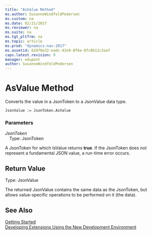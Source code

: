 ```yaml
---
title: "AsValue Method"
ms.author: SusanneWindfeldPedersen
ms.custom: na
ms.date: 02/21/2017
ms.reviewer: na
ms.suite: na
ms.tgt_pltfrm: na
ms.topic: article
ms.prod: "dynamics-nav-2017"
ms.assetid: 620f0e32-eadc-43e9-8f6e-8fc0b12c3aaf
caps.latest.revision: 9
manager: edupont
author: SusanneWindfeldPedersen
---
```


# AsValue Method

Converts the value in a JsonToken to a JsonValue data type.

```
JsonValue := JsonToken.AsValue
```

### Parameters
*JsonToken*  
&emsp;Type: JsonToken

A JsonToken for which IsValue returns **true**. If the JsonToken does not represent a fundamental JSON value, a run-time error occurs.

## Return Value
Type: JsonValue

The returned JsonValue contains the same data as the JsonToken, but allows value-specific operations to be performed on it (the data).

## See Also
[Getting Started](newdev-get-started.md)  
[Developing Extensions Using the New Development Environment](newdev-dev-overview.md)
